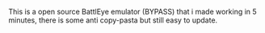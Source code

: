This is a open source BattlEye emulator (BYPASS) that i made working in 5 minutes, there is some anti copy-pasta but still easy to update.
